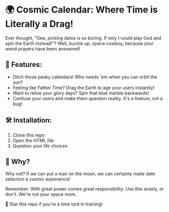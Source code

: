 # 🌍 Cosmic Calendar: Where Time is Literally a Drag!

Ever thought, "Gee, picking dates is so boring. If only I could play God and spin the Earth instead!"? Well, buckle up, space cowboy, because your weird prayers have been answered!

## 🚀 Features:

- Ditch those pesky calendars! Who needs 'em when you can orbit the sun?
- Feeling like Father Time? Drag the Earth to age your users instantly!
- Want to relive your glory days? Spin that blue marble backwards!
- Confuse your users and make them question reality. It's a feature, not a bug!

## 🛠 Installation:

1. Clone this repo
2. Open the HTML file
3. Question your life choices

## 🤔 Why?

Why not? If we can put a man on the moon, we can certainly make date selection a cosmic experience!

Remember: With great power comes great responsibility. Use this wisely, or don't. We're not your space mom.

🌟 Star this repo if you're a time lord in training!
